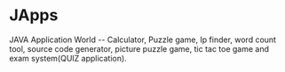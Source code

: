 # JApps
JAVA Application World -- Calculator, Puzzle game, Ip finder, word count tool, source code generator, picture puzzle game, tic tac toe game and exam system(QUIZ application).
